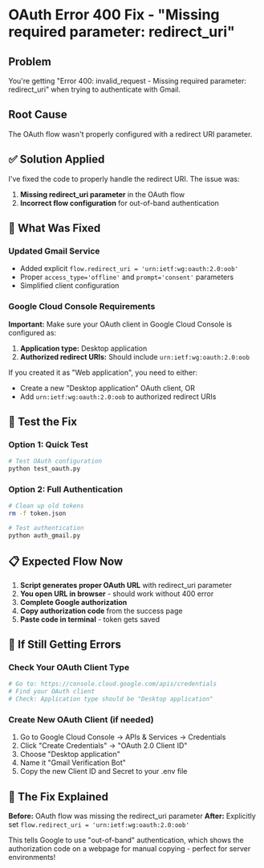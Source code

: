 # OAuth Error 400 Fix - "Missing required parameter: redirect_uri"

## Problem
You're getting "Error 400: invalid_request - Missing required parameter: redirect_uri" when trying to authenticate with Gmail.

## Root Cause
The OAuth flow wasn't properly configured with a redirect URI parameter.

## ✅ Solution Applied

I've fixed the code to properly handle the redirect URI. The issue was:

1. **Missing redirect_uri parameter** in the OAuth flow
2. **Incorrect flow configuration** for out-of-band authentication

## 🔧 What Was Fixed

### Updated Gmail Service
- Added explicit `flow.redirect_uri = 'urn:ietf:wg:oauth:2.0:oob'`
- Proper `access_type='offline'` and `prompt='consent'` parameters
- Simplified client configuration

### Google Cloud Console Requirements

**Important:** Make sure your OAuth client in Google Cloud Console is configured as:

1. **Application type:** Desktop application
2. **Authorized redirect URIs:** Should include `urn:ietf:wg:oauth:2.0:oob`

If you created it as "Web application", you need to either:
- Create a new "Desktop application" OAuth client, OR
- Add `urn:ietf:wg:oauth:2.0:oob` to authorized redirect URIs

## 🧪 Test the Fix

### Option 1: Quick Test
```bash
# Test OAuth configuration
python test_oauth.py
```

### Option 2: Full Authentication
```bash
# Clean up old tokens
rm -f token.json

# Test authentication
python auth_gmail.py
```

## 📋 Expected Flow Now

1. **Script generates proper OAuth URL** with redirect_uri parameter
2. **You open URL in browser** - should work without 400 error
3. **Complete Google authorization**
4. **Copy authorization code** from the success page
5. **Paste code in terminal** - token gets saved

## 🚨 If Still Getting Errors

### Check Your OAuth Client Type
```bash
# Go to: https://console.cloud.google.com/apis/credentials
# Find your OAuth client
# Check: Application type should be "Desktop application"
```

### Create New OAuth Client (if needed)
1. Go to Google Cloud Console → APIs & Services → Credentials
2. Click "Create Credentials" → "OAuth 2.0 Client ID"
3. Choose "Desktop application"
4. Name it "Gmail Verification Bot"
5. Copy the new Client ID and Secret to your .env file

## 🎯 The Fix Explained

**Before:** OAuth flow was missing the redirect_uri parameter
**After:** Explicitly set `flow.redirect_uri = 'urn:ietf:wg:oauth:2.0:oob'`

This tells Google to use "out-of-band" authentication, which shows the authorization code on a webpage for manual copying - perfect for server environments!
